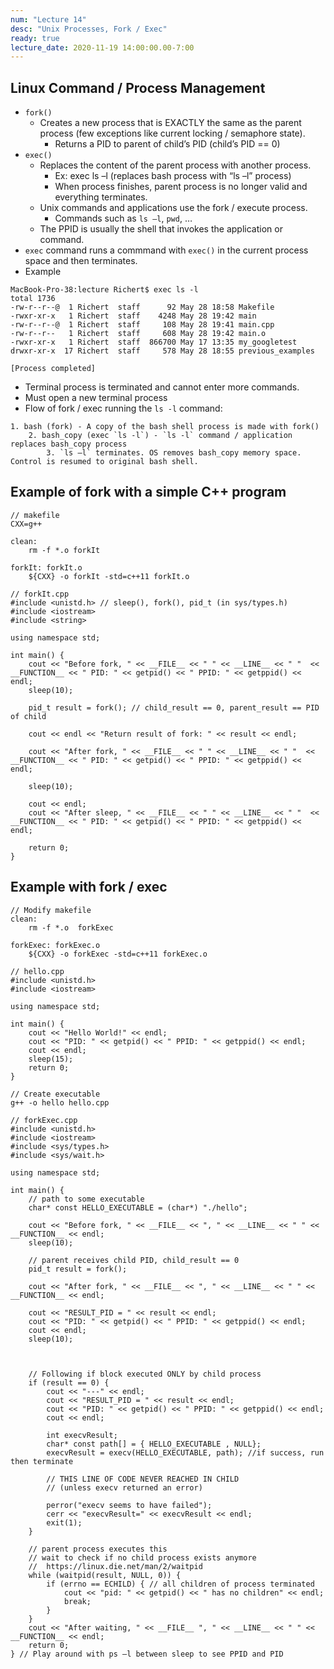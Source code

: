 ```yaml
---
num: "Lecture 14"
desc: "Unix Processes, Fork / Exec"
ready: true
lecture_date: 2020-11-19 14:00:00.00-7:00
---
```


## Linux Command / Process Management
* `fork()`
    * Creates a new process that is EXACTLY the same as the parent process (few exceptions like current locking / semaphore state).
        * Returns a PID to parent of child’s PID (child’s PID == 0)
* `exec()`
    * Replaces the content of the parent process with another process.
        * Ex: exec ls –l (replaces bash process with “ls –l” process)
        * When process finishes, parent process is no longer valid and everything terminates.
    * Unix commands and applications use the fork / execute process.
        * Commands such as `ls –l`, `pwd`, …
    * The PPID is usually the shell that invokes the application or command.
* `exec` command runs a commmand with `exec()` in the current process space and then terminates.
* Example

```
MacBook-Pro-38:lecture Richert$ exec ls -l
total 1736
-rw-r--r--@  1 Richert  staff      92 May 28 18:58 Makefile
-rwxr-xr-x   1 Richert  staff    4248 May 28 19:42 main
-rw-r--r--@  1 Richert  staff     108 May 28 19:41 main.cpp
-rw-r--r--   1 Richert  staff     608 May 28 19:42 main.o
-rwxr-xr-x   1 Richert  staff  866700 May 17 13:35 my_googletest
drwxr-xr-x  17 Richert  staff     578 May 28 18:55 previous_examples

[Process completed]
```

* Terminal process is terminated and cannot enter more commands.
* Must open a new terminal process
* Flow of fork / exec running the `ls -l` command:

```
1. bash (fork) - A copy of the bash shell process is made with fork()
    2. bash_copy (exec `ls -l`) - `ls -l` command / application replaces bash_copy process
        3. `ls –l` terminates. OS removes bash_copy memory space. Control is resumed to original bash shell.
```

## Example of fork with a simple C++ program

```
// makefile
CXX=g++

clean:
	rm -f *.o forkIt

forkIt: forkIt.o
	${CXX} -o forkIt -std=c++11 forkIt.o

```
```
// forkIt.cpp
#include <unistd.h> // sleep(), fork(), pid_t (in sys/types.h)
#include <iostream>
#include <string>

using namespace std;

int main() {
    cout << "Before fork, " << __FILE__ << " " << __LINE__ << " "  << __FUNCTION__ << " PID: " << getpid() << " PPID: " << getppid() << endl;
    sleep(10);

    pid_t result = fork(); // child_result == 0, parent_result == PID of child

    cout << endl << "Return result of fork: " << result << endl;

    cout << "After fork, " << __FILE__ << " " << __LINE__ << " "  << __FUNCTION__ << " PID: " << getpid() << " PPID: " << getppid() << endl;

    sleep(10);

    cout << endl;
    cout << "After sleep, " << __FILE__ << " " << __LINE__ << " "  << __FUNCTION__ << " PID: " << getpid() << " PPID: " << getppid() << endl;

    return 0;
}
```

## Example with fork / exec

```
// Modify makefile
clean:
	rm -f *.o  forkExec

forkExec: forkExec.o
	${CXX} -o forkExec -std=c++11 forkExec.o
```

```
// hello.cpp
#include <unistd.h>
#include <iostream>

using namespace std;

int main() {
	cout << "Hello World!" << endl;
	cout << "PID: " << getpid() << " PPID: " << getppid() << endl;
	cout << endl;
	sleep(15);
	return 0;
}
```

```
// Create executable
g++ -o hello hello.cpp
```

```
// forkExec.cpp
#include <unistd.h>
#include <iostream>
#include <sys/types.h>
#include <sys/wait.h>

using namespace std;

int main() {
    // path to some executable
    char* const HELLO_EXECUTABLE = (char*) "./hello";
    
    cout << "Before fork, " << __FILE__ << ", " << __LINE__ << " " << __FUNCTION__ << endl;
    sleep(10);

    // parent receives child PID, child_result == 0
    pid_t result = fork();

    cout << "After fork, " << __FILE__ << ", " << __LINE__ << " " << __FUNCTION__ << endl;

    cout << "RESULT_PID = " << result << endl;
    cout << "PID: " << getpid() << " PPID: " << getppid() << endl;
    cout << endl;
    sleep(10);

	

    // Following if block executed ONLY by child process
    if (result == 0) {
        cout << "---" << endl;
        cout << "RESULT_PID = " << result << endl;
        cout << "PID: " << getpid() << " PPID: " << getppid() << endl;
		cout << endl;

        int execvResult;
        char* const path[] = { HELLO_EXECUTABLE , NULL};
        execvResult = execv(HELLO_EXECUTABLE, path); //if success, run then terminate

        // THIS LINE OF CODE NEVER REACHED IN CHILD
        // (unless execv returned an error)

        perror("execv seems to have failed");
        cerr << "execvResult=" << execvResult << endl;
        exit(1);
    }

    // parent process executes this
    // wait to check if no child process exists anymore
    // 	https://linux.die.net/man/2/waitpid
    while (waitpid(result, NULL, 0)) {
        if (errno == ECHILD) { // all children of process terminated
            cout << "pid: " << getpid() << " has no children" << endl;
            break;
        }
    }
    cout << "After waiting, " << __FILE__ ", " << __LINE__ << " " << __FUNCTION__ << endl;
    return 0;
} // Play around with ps –l between sleep to see PPID and PID
```
